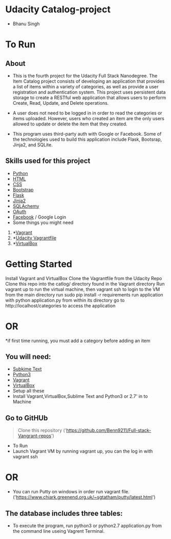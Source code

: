# Udacity Catalog-project 
- Bhanu Singh 
# To Run
## About

- This is the fourth project for the Udacity Full Stack Nanodegree. The Item Catalog project consists of developing an application that provides a list of items within a variety of categories, as well as provide a user registration and authentication system. This project uses persistent data storage to create a RESTful web application that allows users to perform Create, Read, Update, and Delete operations.

- A user does not need to be logged in in order to read the categories or items uploaded. However, users who created an item are the only users allowed to update or delete the item that they created.

- This program uses third-party auth with Google or Facebook. Some of the technologies used to build this application include Flask, Bootsrap, Jinja2, and SQLite.

## Skills used for this project

- [Python]('https://www.python.org/downloads/')
- [HTML]('https://www.w3schools.com/html/')
- [CSS]('https://www.w3schools.com/css/default.asp')
- [Bootstrap]('http://getbootstrap.com/')
- [Flask]('http://flask.pocoo.org/')
- [Jinja2]('http://jinja.pocoo.org/')
- [SQLAchemy]('https://www.sqlalchemy.org/download.html)
- [OAuth]('https://developers.google.com/identity/protocols/OAuth2')
- [Facebook]('https://developers.facebook.com/docs/facebook-login/web')  / Google Login 
- Some things you might need

1. *[Vagrant]('https://www.vagrantup.com/')
2. *[Udacity Vagrantfile]('https://github.com/udacity/fullstack-nanodegree-vm')
3. *[VirtualBox]('https://www.virtualbox.org/wiki/Downloads')

# Getting Started

Install Vagrant and VirtualBox
Clone the Vagrantfile from the Udacity Repo
Clone this repo into the catlog/ directory found in the Vagrant directory
Run vagrant up to run the virtual machine, then vagrant ssh to login to the VM
from the main directory run sudo pip install -r requirements
run application with python application.py from within its directory
go to http://localhost/categories to access the application

# OR

*if first time running, you must add a category before adding an item

## You will need:
  - [Subkime Text]('https://www.sublimetext.com/')
  - [Python3]('https://www.python.org/downloads/')
  - [Vagrant]('https://www.vagrantup.com/downloads.html')
  - [VirtualBox]('https://www.virtualbox.org/')
  - Setup all these
  - Install Vagrant,VirtualBox,Sublime Text and Python3 or 2.7' in to Machine  

## Go to GitHUb
   > Clone this repository ('https://github.com/Benn9211/Full-stack-Vangrant-repos')
   - To Run
   - Launch Vagrant VM by running vagrant up, you can the log in with vagrant ssh
   
  # OR
   - You can run Putty on windows in order run vagrant file.('https://www.chiark.greenend.org.uk/~sgtatham/putty/latest.html')

## The database includes three tables:

   - To execute the program, run python3 or python2.7 application.py from the command line useing Vagrent Terminal.
